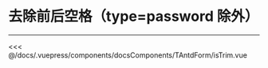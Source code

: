 # 去除前后空格（type=password 除外）

---

<common-code-format>
  <docsComponents-TAntdForm-isTrim slot="source"></docsComponents-TAntdForm-isTrim>
 <<< @/docs/.vuepress/components/docsComponents/TAntdForm/isTrim.vue
</common-code-format>
